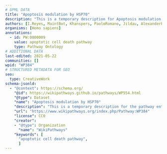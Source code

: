 ```yaml
---
# GPML DATA
title: "Apoptosis modulation by HSP70"
description: "This is a temporary description for Apoptosis modulation by HSP70"
authors: [I.Reyes, MaintBot, Khanspers, PaoloRomano, Jildau, AlexanderPico, Christine Chichester, Lorasimons, Egonw, Eweitz]
organisms: [Homo sapiens]
annotations:
  - id: PW:0000009
    value: apoptotic cell death pathway
    type: Pathway Ontology
# ADDITIONAL DATA
last-edited: 2021-05-22
communities: []
wpid: "WP384"
# STRUCTURED METADATA FOR SEO
seo:
  type: CreativeWork
schema-jsonld:
  - "@context": https://schema.org/
    "@id": https://wikipathways.github.io/pathways/WP554.html
    "@type": Dataset
    "name": "Apoptosis modulation by HSP70"
    "description": "This is a temporary description for the pathway entitled: Apoptosis modulation by HSP70"
    "url": "https://www.wikipathways.org/index.php/Pathway:WP384"
    "license": CC0
    "creator":
    - "@type": Organization
      "name": "WikiPathways"
    "keywords": [
      "apoptotic cell death pathway",
      ]
---
```

